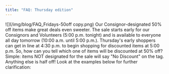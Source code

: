 ```yaml
---
title: "FAQ: Thursday edition"
---
```


![](/img/blog/FAQ_Fridays-50off copy.png) Our Consignor-designated 50% off items make great deals even sweeter. The sale starts early for our Consignors and Volunteers (5:00 p.m. tonight) and is available to everyone all day tomorrow (10:00 a.m. until 5:00 p.m.). Thursday's early shoppers can get in line at 4:30 p.m. to begin shopping for discounted items at 5:00 p.m. So, how can you tell which one of items will be discounted at 50% off? Simple: items NOT designated for the sale will say "No Discount" on the tag. Anything else is half off! Look at the examples below for further clarification:
